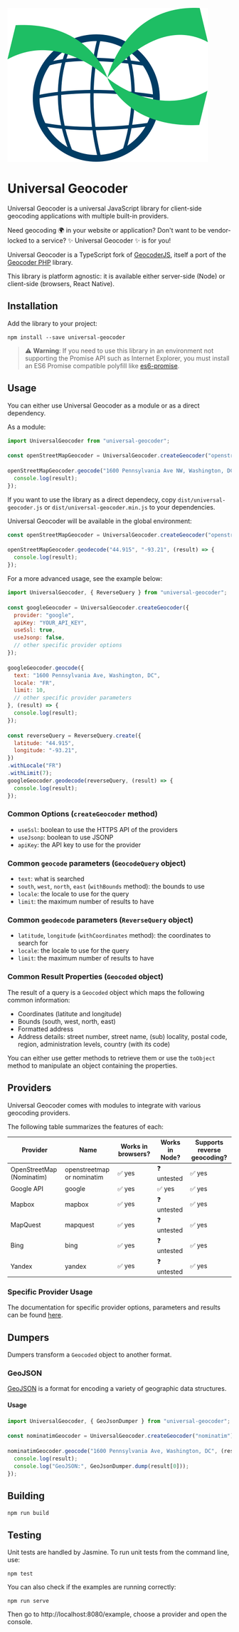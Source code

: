 ![Universal Geocoder Logo](https://raw.githubusercontent.com/universal-geocoder/universal-geocoder-js/main/assets/logo.svg)

Universal Geocoder
==================

Universal Geocoder is a universal JavaScript library for client-side geocoding applications with multiple built-in providers.

Need geocoding 🌍️ in your website or application? Don't want to be vendor-locked to a service? ✨️ Universal Geocoder ✨️ is for you!

Universal Geocoder is a TypeScript fork of [GeocoderJS](https://github.com/geocoder-php/geocoder-js), itself a port of the [Geocoder PHP](https://geocoder-php.org/) library.

This library is platform agnostic: it is available either server-side (Node) or client-side (browsers, React Native).

Installation
------------

Add the library to your project:

```shell
npm install --save universal-geocoder
```

> ⚠️ **Warning**: If you need to use this library in an environment not supporting the Promise API such as Internet Explorer, you must install an ES6 Promise compatible polyfill like [es6-promise](https://github.com/jakearchibald/es6-promise).

Usage
-----

You can either use Universal Geocoder as a module or as a direct dependency.

As a module:

```javascript
import UniversalGeocoder from "universal-geocoder";

const openStreetMapGeocoder = UniversalGeocoder.createGeocoder("openstreetmap");

openStreetMapGeocoder.geocode("1600 Pennsylvania Ave NW, Washington, DC", (result) => {
  console.log(result);
});
```

If you want to use the library as a direct dependecy, copy `dist/universal-geocoder.js` or `dist/universal-geocoder.min.js` to your dependencies.

Universal Geocoder will be available in the global environment:

```javascript
const openStreetMapGeocoder = UniversalGeocoder.createGeocoder("openstreetmap");

openStreetMapGeocoder.geodecode("44.915", "-93.21", (result) => {
  console.log(result);
});
```

For a more advanced usage, see the example below:

```javascript
import UniversalGeocoder, { ReverseQuery } from "universal-geocoder";

const googleGeocoder = UniversalGeocoder.createGeocoder({
  provider: "google",
  apiKey: "YOUR_API_KEY",
  useSsl: true,
  useJsonp: false,
  // other specific provider options
});

googleGeocoder.geocode({
  text: "1600 Pennsylvania Ave, Washington, DC",
  locale: "FR",
  limit: 10,
  // other specific provider parameters
}, (result) => {
  console.log(result);
});

const reverseQuery = ReverseQuery.create({
  latitude: "44.915",
  longitude: "-93.21",
})
.withLocale("FR")
.withLimit(7);
googleGeocoder.geodecode(reverseQuery, (result) => {
  console.log(result);
});
```

### Common Options (`createGeocoder` method)

- `useSsl`: boolean to use the HTTPS API of the providers
- `useJsonp`: boolean to use JSONP
- `apiKey`: the API key to use for the provider

### Common `geocode` parameters (`GeocodeQuery` object)

- `text`: what is searched
- `south`, `west`, `north`, `east` (`withBounds` method): the bounds to use
- `locale`: the locale to use for the query
- `limit`: the maximum number of results to have

### Common `geodecode` parameters (`ReverseQuery` object)

- `latitude`, `longitude` (`withCoordinates` method): the coordinates to search for
- `locale`: the locale to use for the query
- `limit`: the maximum number of results to have

### Common Result Properties (`Geocoded` object)

The result of a query is a `Geocoded` object which maps the following common information:
- Coordinates (latitute and longitude)
- Bounds (south, west, north, east)
- Formatted address
- Address details: street number, street name, (sub) locality, postal code, region, administration levels, country (with its code)

You can either use getter methods to retrieve them or use the `toObject` method to manipulate an object containing the properties.

Providers
---------

Universal Geocoder comes with modules to integrate with various geocoding providers.

The following table summarizes the features of each:

<table>
  <thead>
    <tr>
      <th>Provider</th>
      <th>Name</th>
      <th>Works in browsers?</th>
      <th>Works in Node?</th>
      <th>Supports reverse geocoding?</th>
    </tr>
  </thead>
  <tbody>
    <tr>
      <td>OpenStreetMap (Nominatim)</td>
      <td>openstreetmap or nominatim</td>
      <td>✅️ yes</td>
      <td>❓️ untested</td>
      <td>✅️ yes</td>
    </tr>
    <tr>
      <td>Google API</td>
      <td>google</td>
      <td>✅️ yes</td>
      <td>✅️ yes</td>
      <td>✅️ yes</td>
    </tr>
    <tr>
      <td>Mapbox</td>
      <td>mapbox</td>
      <td>✅️ yes</td>
      <td>❓️ untested</td>
      <td>✅️ yes</td>
    </tr>
    <tr>
      <td>MapQuest</td>
      <td>mapquest</td>
      <td>✅️ yes</td>
      <td>❓️ untested</td>
      <td>✅️ yes</td>
    </tr>
    <tr>
      <td>Bing</td>
      <td>bing</td>
      <td>✅️ yes</td>
      <td>❓️ untested</td>
      <td>✅️ yes</td>
    </tr>
    <tr>
      <td>Yandex</td>
      <td>yandex</td>
      <td>✅️ yes</td>
      <td>❓️ untested</td>
      <td>✅️ yes</td>
    </tr>
  </tbody>
</table>

### Specific Provider Usage

The documentation for specific provider options, parameters and results can be found [here](docs/provider_usage.md).

Dumpers
-------

Dumpers transform a `Geocoded` object to another format.

### GeoJSON

[GeoJSON](https://geojson.org/) is a format for encoding a variety of geographic data structures.

#### Usage

```javascript
import UniversalGeocoder, { GeoJsonDumper } from "universal-geocoder";

const nominatimGeocoder = UniversalGeocoder.createGeocoder("nominatim");

nominatimGeocoder.geocode("1600 Pennsylvania Ave, Washington, DC", (result) => {
  console.log(result);
  console.log("GeoJSON:", GeoJsonDumper.dump(result[0]));
});
```

Building
--------

```shell
npm run build
```

Testing
-------

Unit tests are handled by Jasmine. To run unit tests from the command line, use:

```shell
npm test
```

You can also check if the examples are running correctly:

```shell
npm run serve
```

Then go to http://localhost:8080/example, choose a provider and open the console.
